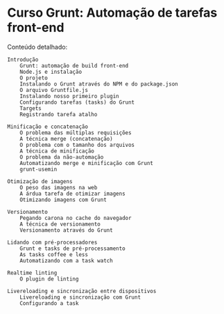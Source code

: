# Curso Grunt: Automação de tarefas front-end

Conteúdo detalhado:

    Introdução
        Grunt: automação de build front-end
        Node.js e instalação
        O projeto
        Instalando o Grunt através do NPM e do package.json
        O arquivo Gruntfile.js
        Instalando nosso primeiro plugin
        Configurando tarefas (tasks) do Grunt
        Targets
        Registrando tarefa atalho

    Minificação e concatenação
        O problema das múltiplas requisições
        A técnica merge (concatenação)
        O problema com o tamanho dos arquivos
        A técnica de minificação
        O problema da não-automação
        Automatizando merge e minificação com Grunt
        grunt-usemin

    Otimização de imagens
        O peso das imagens na web
        A árdua tarefa de otimizar imagens
        Otimizando imagens com Grunt
        
    Versionamento
        Pegando carona no cache do navegador
        A técnica de versionamento
        Versionamento através do Grunt
        
    Lidando com pré-processadores
        Grunt e tasks de pré-processamento
        As tasks coffee e less
        Automatizando com a task watch
        
    Realtime linting
        O plugin de linting
        
    Livereloading e sincronização entre dispositivos
        Livereloading e sincronização com Grunt
        Configurando a task

